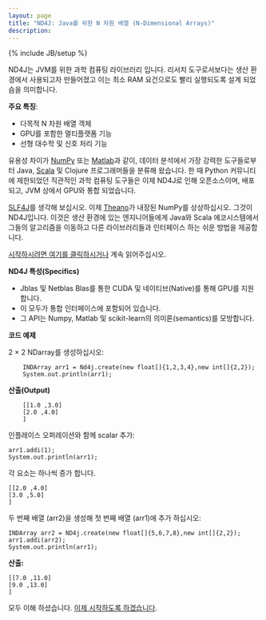 ```yaml
---
layout: page
title: "ND4J: Java를 위한 N 차원 배열 (N-Dimensional Arrays)"
description: 
---
```

{% include JB/setup %}

ND4J는 JVM를 위한 과학 컴퓨팅 라이브러리 입니다. 리서치 도구로서보다는 생산 환경에서 사용되고자 만들어졌고 이는 최소 RAM 요건으로도 빨리 실행되도록 설계 되었슴을 의미합니다.

**주요 특징**:

* 다목적 N 차원 배열 객체
* GPU를 포함한 멀티플랫폼 기능
* 선형 대수학 및 신호 처리 기능

유용성 차이가 [NumPy](http://www.numpy.org) 또는 [Matlab](http://www.mathworks.com)과 같이, 데이터 분석에서 가장 강력한 도구들로부터 Java, [Scala](http://nd4j.org/scala.html) 및 Clojure 프로그래머들을 분류해 왔습니다. 한 때 Python 커뮤니티에 제한되었던 직관적인 과학 컴퓨팅 도구들은  이제 ND4J로 인해 오픈소스이며, 배포되고, JVM 상에서 GPU와 통합 되었습니다.

[SLF4J](http://www.slf4j.org)를 생각해 보십시오. 이제 [Theano](http://deeplearning.net/software/theano/)가 내장된 NumPy를 상상하십시오. 그것이 ND4J입니다. 이것은 생산 환경에 있는 엔지니어들에게 Java와 Scala 에코시스템에서 그들의 알고리즘을 이동하고 다른 라이브러리들과 인터페이스 하는 쉬운 방법을 제공합니다.

[시작하시려면 여기를 클릭하시거나](http://nd4j.org/kr-getstarted.html) 계속 읽어주십시오.

**ND4J 특성(Specifics)**

* Jblas 및 Netblas Blas를 통한 CUDA 및 네이티브(Native)를 통해 GPU를 지원합니다.
* 이 모두가 통합 인터페이스에 포함되어 있습니다.
* 그 API는 Numpy, Matlab 및 scikit-learn의 의미론(semantics)를 모방합니다.

**코드 예제**

2 × 2 NDarray를 생성하십시오:

		INDArray arr1 = Nd4j.create(new float[]{1,2,3,4},new int[]{2,2});
		System.out.println(arr1);

**산출(Output)**

		[[1.0 ,3.0]
		[2.0 ,4.0]
		]

인플레이스 오퍼레이션와 함께 scalar 추가:

    arr1.addi(1);
    System.out.println(arr1);

각 요소는 하나씩 증가 합니다.

    [[2.0 ,4.0]
    [3.0 ,5.0]
    ]

두 번째 배열 (arr2)을 생성해 첫 번째 배열 (arr1)에 추가 하십시오:

    INDArray arr2 = ND4j.create(new float[]{5,6,7,8},new int[]{2,2});
    arr1.addi(arr2);
    System.out.println(arr1);

**산출:**

    [[7.0 ,11.0]
    [9.0 ,13.0]
    ]

모두 이해 하셨습니다. [이제 시작하도록 하겠습니다](http://nd4j.org/kr-getstarted.html).

